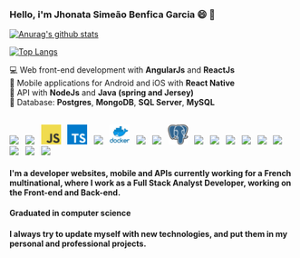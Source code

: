 ### Hello, i'm Jhonata Simeão Benfica Garcia 😄 💬 

[![Anurag's github stats](https://github-readme-stats.vercel.app/api?username=jhonatagarcia)](https://github.com/anuraghazra/github-readme-stats) <br>

[![Top Langs](https://github-readme-stats.vercel.app/api/top-langs/?username=jhonatagarcia)](https://github.com/anuraghazra/github-readme-stats) <br>

:computer: Web front-end development with **AngularJs** and **ReactJs** <br/>
:iphone: Mobile applications for Android and iOS with **React Native** <br/> 
:satellite: API with **NodeJs** and **Java (spring and Jersey)** <br/>
:floppy_disk: Database: **Postgres**, **MongoDB**, **SQL Server**, **MySQL** <br/>
<br>
<p>
<img src="https://www.creativefreedom.co.uk/wp-content/uploads/2013/03/00-android-4-0_icons.png" height="35px"/>
&nbsp;
<img src="https://www.freepnglogos.com/uploads/apple-logo-png/apple-logo-icon-transparent-png-svg-vector-3.png" height="35px"/>  
&nbsp;  
<img src="https://raw.githubusercontent.com/github/explore/80688e429a7d4ef2fca1e82350fe8e3517d3494d/topics/javascript/javascript.png" height="35px"/>
&nbsp;  
<img src="https://raw.githubusercontent.com/github/explore/80688e429a7d4ef2fca1e82350fe8e3517d3494d/topics/typescript/typescript.png" height="35px"/>
&nbsp;
<img src="https://appmasters.io/static/react-47ce6e77f039020ee2e76a10c1e988e9.png" height="35px"/> 
&nbsp;
<img src="https://raw.githubusercontent.com/github/explore/80688e429a7d4ef2fca1e82350fe8e3517d3494d/topics/docker/docker.png" height="35px"/>
&nbsp;
<img src="https://www.mysql.com/common/logos/logo-mysql-170x115.png" height="35px"/>
&nbsp;
<img src="https://img.icons8.com/color/452/mongodb.png" height="35px"/>
&nbsp;
<img src="https://raw.githubusercontent.com/github/explore/80688e429a7d4ef2fca1e82350fe8e3517d3494d/topics/postgresql/postgresql.png" height="35px"/> 
&nbsp;
<img src="https://cdn4.iconfinder.com/data/icons/redis-2/1451/Untitled-2-512.png" height="35px"/> 
&nbsp;
<img src="https://img.icons8.com/color/452/firebase.png" height="35px" />   
&nbsp;
<img src="https://img.icons8.com/color/452/microsoft-sql-server.png" height="35px" />   
&nbsp;  
<img src="https://seeklogo.com/images/F/figma-logo-E4E21D3AEA-seeklogo.com.png" height="35px" />
&nbsp;  
<img src="https://ioiodesign.com/wp-content/uploads/2020/10/Photoshop-logo.png" height="35px" />    
&nbsp;
<img src="https://img1.gratispng.com/20180415/pjw/kisspng-adobe-xd-user-interface-design-computer-icons-adob-adobe-5ad2fa7cce9f02.2569342615237761248463.jpg" height="35px" />   
&nbsp;
<img src="https://sdtimes.com/wp-content/uploads/2018/04/1_tfZa4vsI6UusJYt_fzvGnQ.png" height="35px" />   
&nbsp;
<img src="https://exportcode.com/wp-content/uploads/2018/08/c.png" height="35px" />   
&nbsp;
<img src="https://code-maven.com/img/python.png" height="35px" />   
</p>


#### I'm a developer websites, mobile and APIs currently working for a French multinational, where I work as a Full Stack Analyst Developer, working on the Front-end and Back-end.

                                                   

#### Graduated in computer science

#### I always try to update myself with new technologies, and put them in my personal and professional projects.




<!--
**jhonatagarcia/jhonatagarcia** is a ✨ _special_ ✨ repository because its `README.md` (this file) appears on your GitHub profile.

Here are some ideas to get you started:

- 🔭 I’m currently working on ...
- 🌱 I’m currently learning ...
- 👯 I’m looking to collaborate on ...
- 🤔 I’m looking for help with ...
- 💬 Ask me about ...
- 📫 How to reach me: ...
- 😄 Pronouns: ...
- ⚡ Fun fact: ...
-->
